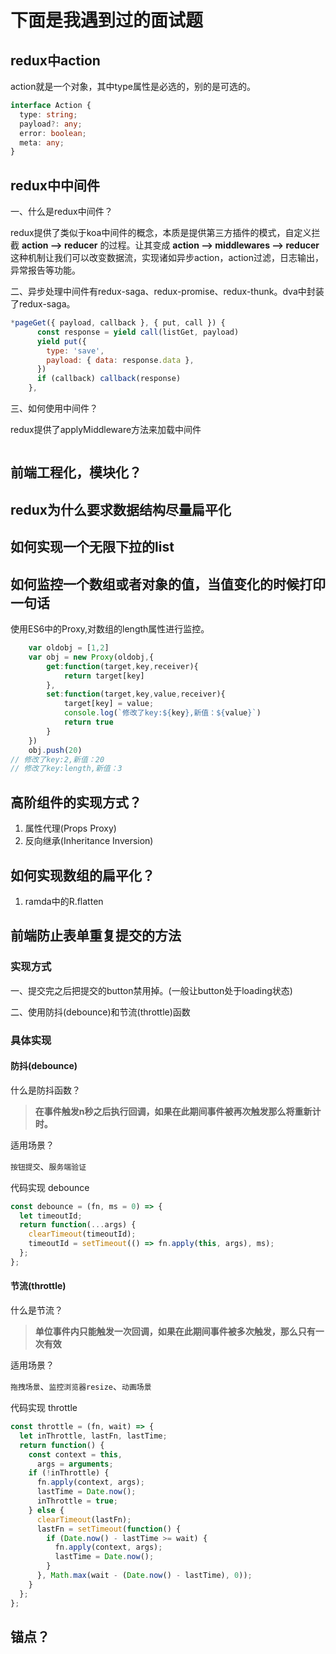 # 下面是我遇到过的面试题

## redux中action

action就是一个对象，其中type属性是必选的，别的是可选的。

```typescript
interface Action {
  type: string;
  payload?: any;
  error: boolean;
  meta: any;
}
```

## redux中中间件

一、什么是redux中间件？

redux提供了类似于koa中间件的概念，本质是提供第三方插件的模式，自定义拦截 **action --> reducer** 的过程。让其变成 **action --> middlewares --> reducer** 这种机制让我们可以改变数据流，实现诸如异步action，action过滤，日志输出，异常报告等功能。

二、异步处理中间件有redux-saga、redux-promise、redux-thunk。dva中封装了redux-saga。

```javascript
*pageGet({ payload, callback }, { put, call }) {
      const response = yield call(listGet, payload)
      yield put({
        type: 'save',
        payload: { data: response.data },
      })
      if (callback) callback(response)
    },
```

三、如何使用中间件？

redux提供了applyMiddleware方法来加载中间件

```javascript

```



## 前端工程化，模块化？



## redux为什么要求数据结构尽量扁平化



## 如何实现一个无限下拉的list





## 如何监控一个数组或者对象的值，当值变化的时候打印一句话

使用ES6中的Proxy,对数组的length属性进行监控。

```javascript
    var oldobj = [1,2]
    var obj = new Proxy(oldobj,{
        get:function(target,key,receiver){
            return target[key]
        },
        set:function(target,key,value,receiver){
            target[key] = value;
            console.log(`修改了key:${key},新值：${value}`)
            return true
        }
    })
    obj.push(20)
// 修改了key:2,新值：20
// 修改了key:length,新值：3
```



## 高阶组件的实现方式？

1. 属性代理(Props Proxy)
2. 反向继承(Inheritance Inversion)



## 如何实现数组的扁平化？

1. ramda中的R.flatten



## 前端防止表单重复提交的方法

### 实现方式

一、提交完之后把提交的button禁用掉。(一般让button处于loading状态)

二、使用防抖(debounce)和节流(throttle)函数


### 具体实现

#### 防抖(debounce)

什么是防抖函数？

> **在事件触发n秒之后执行回调，如果在此期间事件被再次触发那么将重新计时。**

适用场景？

`按钮提交`、`服务端验证`

代码实现 debounce

```javascript
const debounce = (fn, ms = 0) => {
  let timeoutId;
  return function(...args) {
    clearTimeout(timeoutId);
    timeoutId = setTimeout(() => fn.apply(this, args), ms);
  };
};
```

#### 节流(throttle)

什么是节流？

> **单位事件内只能触发一次回调，如果在此期间事件被多次触发，那么只有一次有效**

适用场景？

`拖拽场景`、`监控浏览器resize`、`动画场景`

代码实现 throttle

```javascript
const throttle = (fn, wait) => {
  let inThrottle, lastFn, lastTime;
  return function() {
    const context = this,
      args = arguments;
    if (!inThrottle) {
      fn.apply(context, args);
      lastTime = Date.now();
      inThrottle = true;
    } else {
      clearTimeout(lastFn);
      lastFn = setTimeout(function() {
        if (Date.now() - lastTime >= wait) {
          fn.apply(context, args);
          lastTime = Date.now();
        }
      }, Math.max(wait - (Date.now() - lastTime), 0));
    }
  };
};
```



## 锚点？

